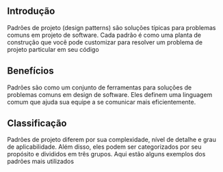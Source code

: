 ## Introdução
Padrões de projeto (design patterns) são soluções típicas para problemas comuns em projeto de software. Cada padrão é como uma planta de construção que você pode customizar para resolver um problema de projeto particular em seu código
## Benefícios 
Padrões são como um conjunto de ferramentas
para soluções de problemas comuns em design
de software. Eles definem uma linguagem
comum que ajuda sua equipe a se
comunicar mais eficientemente.
## Classificação
Padrões de projeto diferem por sua complexidade,
nível de detalhe e grau de aplicabilidade. Além
disso, eles podem ser categorizados por seu
propósito e divididos em três grupos.
Aqui estão alguns exemplos dos padrões mais utilizados
